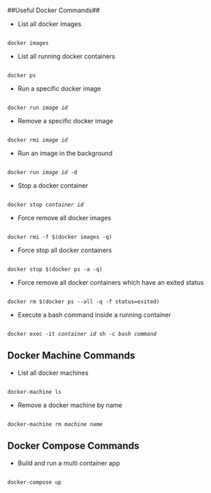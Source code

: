 ##Useful Docker Commands##

- List all docker images

<code>
docker images
</code>

- List all running docker containers

<code>
docker ps
</code>

- Run a specific docker image

<code>
docker run <i>image id</i>
</code>

- Remove a specific docker image

<code>
docker rmi <i>image id</i>
</code>

- Run an image in the background

<code>
docker run <i>image id</i> -d
</code>

- Stop a docker container

<code>
docker stop <i>container id</i>
</code>

- Force remove all docker images 

<code>
docker rmi -f $(docker images -q)
</code>

- Force stop all docker containers

<code>
docker stop $(docker ps -a -q)
</code>

- Force remove all docker containers which have an exited status

<code>
docker rm $(docker ps --all -q -f status=exited)
</code>

- Execute a bash command inside a running container

<code>
docker exec -it <i>container id</i> sh -c <i>bash command</i>
</code>

## Docker Machine Commands ##

- List all docker machines

<code>
docker-machine ls
</code>

- Remove a docker machine by name

<code>
docker-machine rm <i>machine name</i>
</code>

## Docker Compose Commands ##

- Build and run a multi container app

<code>
docker-compose up
</code>